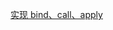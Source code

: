 [实现 bind、call、apply](../../questions/135.%E5%AE%9E%E7%8E%B0bind%E3%80%81call%E3%80%81apply%E5%87%BD%E6%95%B0.md)
